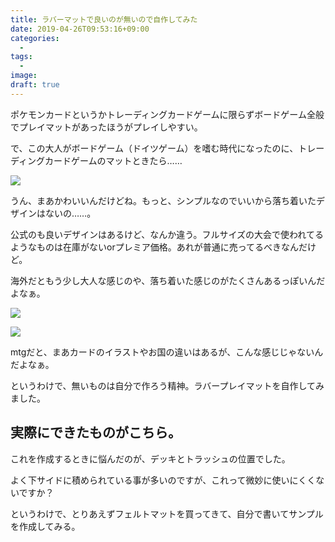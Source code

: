 ```yaml
---
title: ラバーマットで良いのが無いので自作してみた
date: 2019-04-26T09:53:16+09:00
categories:
  - 
tags:
  - 
image: 
draft: true
---
```

ポケモンカードというかトレーディングカードゲームに限らずボードゲーム全般でプレイマットがあったほうがプレイしやすい。

<!--more-->

で、この大人がボードゲーム（ドイツゲーム）を嗜む時代になったのに、トレーディングカードゲームのマットときたら……

![](https://s3-ap-northeast-1.amazonaws.com/t4traw/ss/20190426-095430.png)

うん、まあかわいいんだけどね。もっと、シンプルなのでいいから落ち着いたデザインはないの……。

公式のも良いデザインはあるけど、なんか違う。フルサイズの大会で使われてるようなものは在庫がないorプレミア価格。あれが普通に売ってるべきなんだけど。

海外だともう少し大人な感じのや、落ち着いた感じのがたくさんあるっぽいんだよなぁ。

![](https://s3-ap-northeast-1.amazonaws.com/t4traw/ss/20190426-095654.png)

![](https://s3-ap-northeast-1.amazonaws.com/t4traw/ss/20190426-103538.png)

mtgだと、まあカードのイラストやお国の違いはあるが、こんな感じじゃないんだよなぁ。

というわけで、無いものは自分で作ろう精神。ラバープレイマットを自作してみました。

## 実際にできたものがこちら。



これを作成するときに悩んだのが、デッキとトラッシュの位置でした。

よく下サイドに積められている事が多いのですが、これって微妙に使いにくくないですか？

というわけで、とりあえずフェルトマットを買ってきて、自分で書いてサンプルを作成してみる。